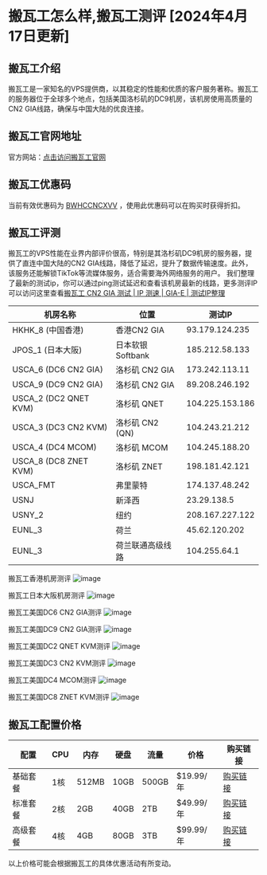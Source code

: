 # 搬瓦工怎么样,搬瓦工测评 [2024年4月17日更新]

## 搬瓦工介绍

搬瓦工是一家知名的VPS提供商，以其稳定的性能和优质的客户服务著称。搬瓦工的服务器位于全球多个地点，包括美国洛杉矶的DC9机房，该机房使用高质量的CN2 GIA线路，确保与中国大陆的优良连接。

## 搬瓦工官网地址

官方网站：[点击访问搬瓦工官网](https://bwh81.net/aff.php?aff=74585)

## 搬瓦工优惠码

当前有效优惠码为 [BWHCCNCXVV](https://bwh81.net/aff.php?aff=74585) ，使用此优惠码可以在购买时获得折扣。

## 搬瓦工评测

搬瓦工的VPS性能在业界内部评价很高，特别是其洛杉矶DC9机房的服务器，提供了直连中国大陆的CN2 GIA线路，降低了延迟，提升了数据传输速度。此外，该服务还能解锁TikTok等流媒体服务，适合需要海外网络服务的用户。
我们整理了最新的测试ip，你可以通过ping测试延迟和查看该机房最新的线路，更多测评IP可以访问这里查看[搬瓦工 CN2 GIA 测试 | IP 测速 | GIA-E | 测试IP整理](https://github.com/hrhwulpz/cn2gia)

| 机房名称               | 位置                | 测试IP          |
|----------------------|-------------------|----------------|
| HKHK_8 (中国香港)      | 香港CN2 GIA        | 93.179.124.235  |
| JPOS_1 (日本大阪)      | 日本软银Softbank    | 185.212.58.133  |
| USCA_6 (DC6 CN2 GIA)  | 洛杉矶 CN2 GIA      | 173.242.113.11  |
| USCA_9 (DC9 CN2 GIA)  | 洛杉矶 CN2 GIA      | 89.208.246.192  |
| USCA_2 (DC2 QNET KVM) | 洛杉矶 QNET         | 104.225.153.186 |
| USCA_3 (DC3 CN2 KVM)  | 洛杉矶 CN2 (QN)     | 104.243.21.212  |
| USCA_4 (DC4 MCOM)     | 洛杉矶 MCOM         | 104.245.188.20  |
| USCA_8 (DC8 ZNET KVM) | 洛杉矶 ZNET         | 198.181.42.121  |
| USCA_FMT              | 弗里蒙特            | 174.137.48.242  |
| USNJ                  | 新泽西              | 23.29.138.5     |
| USNY_2                | 纽约                | 208.167.227.122 |
| EUNL_3                | 荷兰                | 45.62.120.202   |
| EUNL_3                | 荷兰联通高级线路     | 104.255.64.1    |

搬瓦工香港机房测评
![image](https://github.com/audrewama/ceping/assets/157684872/f80879be-9f4f-44e8-8476-70067d9ce70f)

搬瓦工日本大阪机房测评
![image](https://github.com/audrewama/ceping/assets/157684872/a17b8961-6329-47e2-852c-7e1bf54f9be7)

搬瓦工美国DC6 CN2 GIA测评
![image](https://github.com/audrewama/ceping/assets/157684872/c4489ef8-7074-47fc-a7c3-ba72860dea15)

搬瓦工美国DC9 CN2 GIA测评
![image](https://github.com/audrewama/ceping/assets/157684872/be357c0c-6206-4ac6-815c-353d6f56ee40)

搬瓦工美国DC2 QNET KVM测评
![image](https://github.com/audrewama/ceping/assets/157684872/62efa6e4-80eb-4eb3-a2a9-6e3696fafce5)

搬瓦工美国DC3 CN2 KVM测评
![image](https://github.com/audrewama/ceping/assets/157684872/a82b335e-baf5-45e3-a0da-9beb9b21107e)

搬瓦工美国DC4 MCOM测评
![image](https://github.com/audrewama/ceping/assets/157684872/7a049ef1-41fa-477b-858a-c43619c22068)

搬瓦工美国DC8 ZNET KVM测评
![image](https://github.com/audrewama/ceping/assets/157684872/9143349f-616e-41fd-8583-9817e453faec)


## 搬瓦工配置价格

| 配置       | CPU        | 内存  | 硬盘   | 流量      | 价格          | 购买链接                                             |
|------------|------------|-------|--------|-----------|---------------|------------------------------------------------------|
| 基础套餐    | 1核        | 512MB | 10GB   | 500GB     | $19.99/年     | [购买链接](https://bwh81.net/aff.php?aff=74585) |
| 标准套餐    | 2核        | 2GB   | 40GB   | 2TB       | $49.99/年     | [购买链接](https://bwh81.net/aff.php?aff=74585) |
| 高级套餐    | 4核        | 4GB   | 80GB   | 3TB       | $99.99/年     | [购买链接](https://bwh81.net/aff.php?aff=74585) |

以上价格可能会根据搬瓦工的具体优惠活动有所变动。

